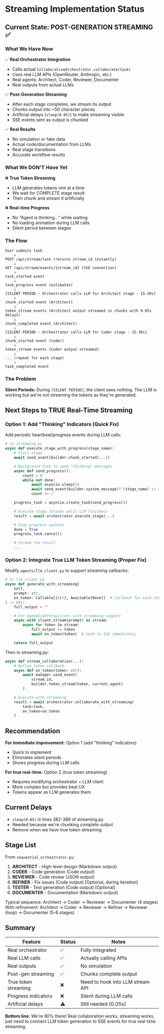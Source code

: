 # Streaming Implementation Status

## Current State: POST-GENERATION STREAMING ✅

### What We Have Now

✅ **Real Orchestrator Integration**
- Calls actual `CollaborativeOrchestrator.collaborate(task)`
- Uses real LLM APIs (OpenRouter, Anthropic, etc.)
- Real agents: Architect, Coder, Reviewer, Documenter
- Real outputs from actual LLMs

✅ **Post-Generation Streaming**
- After each stage completes, we stream its output
- Chunks output into ~50 character pieces
- Artificial delays (`sleep(0.05)`) to make streaming visible
- SSE events sent as output is chunked

✅ **Real Results**
- No simulation or fake data
- Actual code/documentation from LLMs
- Real stage transitions
- Accurate workflow results

### What We DON'T Have Yet

❌ **True Token Streaming**
- LLM generates tokens one at a time
- We wait for COMPLETE stage result
- Then chunk and stream it artificially

❌ **Real-time Progress**
- No "Agent is thinking..." while waiting
- No loading animation during LLM calls
- Silent period between stages

### The Flow

```
User submits task
    ↓
POST /api/stream/task (returns stream_id instantly)
    ↓
GET /api/stream/events/{stream_id} (SSE connection)
    ↓
task_started event
    ↓
task_progress event (estimates)
    ↓
[SILENT PERIOD - Orchestrator calls LLM for Architect stage - 15-30s]
    ↓
chunk_started event (Architect)
    ↓
token_stream events (Architect output streamed in chunks with 0.05s delays)
    ↓
chunk_completed event (Architect)
    ↓
[SILENT PERIOD - Orchestrator calls LLM for Coder stage - 15-30s]
    ↓
chunk_started event (Coder)
    ↓
token_stream events (Coder output streamed)
    ↓
... (repeat for each stage)
    ↓
task_completed event
```

### The Problem

**Silent Periods:**
During `[SILENT PERIOD]`, the client sees nothing. The LLM is working but we're not streaming the tokens as they're generated.

## Next Steps to TRUE Real-Time Streaming

### Option 1: Add "Thinking" Indicators (Quick Fix)

Add periodic heartbeat/progress events during LLM calls:

```python
# In streaming.py
async def execute_stage_with_progress(stage_name):
    # Start stage
    await send_event(builder.chunk_started(...))

    # Background task to send "thinking" messages
    async def send_progress():
        count = 0
        while not done:
            await asyncio.sleep(2)
            await send_event(builder.system_message(f"{stage_name} is working... ({count * 2}s)"))
            count += 1

    progress_task = asyncio.create_task(send_progress())

    # Execute stage (blocks until LLM finishes)
    result = await orchestrator.execute_stage(...)

    # Stop progress updates
    done = True
    progress_task.cancel()

    # Stream the result
    ...
```

### Option 2: Integrate True LLM Token Streaming (Proper Fix)

Modify `agents/llm_client.py` to support streaming callbacks:

```python
# In llm_client.py
async def generate_with_streaming(
    self,
    prompt: str,
    on_token: Callable[[str], Awaitable[None]]  # Callback for each token
) -> str:
    full_output = ""

    # For OpenAI/Anthropic/etc with streaming support
    async with client.stream(prompt) as stream:
        async for token in stream:
            full_output += token
            await on_token(token)  # Send to SSE immediately

    return full_output
```

Then in streaming.py:
```python
async def stream_collaboration(...):
    # Define token callback
    async def on_token(token: str):
        await manager.send_event(
            stream_id,
            builder.token_stream(token, current_agent)
        )

    # Execute with streaming
    result = await orchestrator.collaborate_with_streaming(
        task=task,
        on_token=on_token
    )
```

## Recommendation

**For immediate improvement:** Option 1 (add "thinking" indicators)
- Quick to implement
- Eliminates silent periods
- Shows progress during LLM calls

**For true real-time:** Option 2 (true token streaming)
- Requires modifying orchestrator + LLM client
- More complex but provides best UX
- Tokens appear as LLM generates them

## Current Delays

- `sleep(0.05)` in lines 382-389 of streaming.py
- Needed because we're chunking complete output
- Remove when we have true token streaming

## Stage List

From `sequential_orchestrator.py`:

1. **ARCHITECT** - High-level design (Markdown output)
2. **CODER** - Code generation (Code output)
3. **REVIEWER** - Code review (JSON output)
4. **REFINER** - Fix issues (Code output) [Optional, during iteration]
5. **TESTER** - Test generation (Code output) [Optional]
6. **DOCUMENTER** - Documentation (Markdown output)

Typical sequence: Architect → Coder → Reviewer → Documenter (4 stages)
With refinement: Architect → Coder → Reviewer → Refiner → Reviewer (loop) → Documenter (5-6 stages)

## Summary

| Feature | Status | Notes |
|---------|--------|-------|
| Real orchestrator | ✅ | Fully integrated |
| Real LLM calls | ✅ | Actually calling APIs |
| Real outputs | ✅ | No simulation |
| Post-gen streaming | ✅ | Chunks complete output |
| True token streaming | ❌ | Need to hook into LLM stream API |
| Progress indicators | ❌ | Silent during LLM calls |
| Artificial delays | ⚠️ | Still needed (0.05s) |

**Bottom line:** We're 80% there! Real collaboration works, streaming works, just need to connect LLM token generation to SSE events for true real-time streaming.
